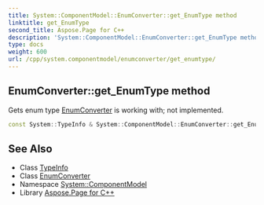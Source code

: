 ```yaml
---
title: System::ComponentModel::EnumConverter::get_EnumType method
linktitle: get_EnumType
second_title: Aspose.Page for C++
description: 'System::ComponentModel::EnumConverter::get_EnumType method. Gets enum type EnumConverter is working with; not implemented in C++.'
type: docs
weight: 600
url: /cpp/system.componentmodel/enumconverter/get_enumtype/
---
```

## EnumConverter::get_EnumType method


Gets enum type [EnumConverter](../) is working with; not implemented.

```cpp
const System::TypeInfo & System::ComponentModel::EnumConverter::get_EnumType()
```

## See Also

* Class [TypeInfo](../../../system/typeinfo/)
* Class [EnumConverter](../)
* Namespace [System::ComponentModel](../../)
* Library [Aspose.Page for C++](../../../)
